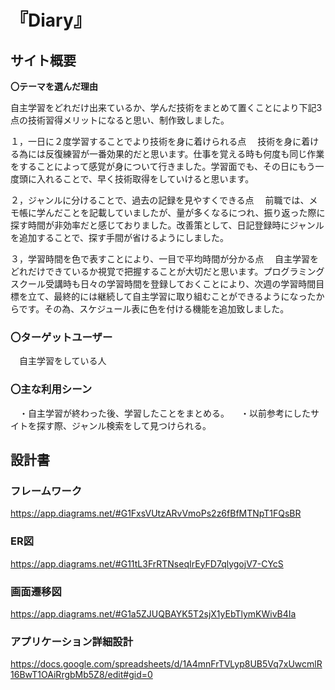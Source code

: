 # 『Diary』
## サイト概要

**〇テーマを選んだ理由**

自主学習をどれだけ出来ているか、学んだ技術をまとめて置くことにより下記3点の技術習得メリットになると思い、制作致しました。

１，一日に２度学習することでより技術を身に着けられる点
　技術を身に着ける為には反復練習が一番効果的だと思います。仕事を覚える時も何度も同じ作業をすることによって感覚が身について行きました。学習面でも、その日にもう一度頭に入れることで、早く技術取得をしていけると思います。

２，ジャンルに分けることで、過去の記録を見やすくできる点
　前職では、メモ帳に学んだことを記載していましたが、量が多くなるにつれ、振り返った際に探す時間が非効率だと感じておりました。改善策として、日記登録時にジャンルを追加することで、探す手間が省けるようにしました。

３，学習時間を色で表すことにより、一目で平均時間が分かる点
　自主学習をどれだけできているか視覚で把握することが大切だと思います。プログラミングスクール受講時も日々の学習時間を登録しておくことにより、次週の学習時間目標を立て、最終的には継続して自主学習に取り組むことができるようになったからです。その為、スケジュール表に色を付ける機能を追加致しました。

### 〇ターゲットユーザー
　自主学習をしている人

### 〇主な利用シーン
　・自主学習が終わった後、学習したことをまとめる。
　・以前参考にしたサイトを探す際、ジャンル検索をして見つけられる。

## 設計書
### フレームワーク
https://app.diagrams.net/#G1FxsVUtzARvVmoPs2z6fBfMTNpT1FQsBR
### ER図
https://app.diagrams.net/#G11tL3FrRTNseqIrEyFD7qlygojV7-CYcS
### 画面遷移図
https://app.diagrams.net/#G1a5ZJUQBAYK5T2sjX1yEbTlymKWivB4Ia
### アプリケーション詳細設計
https://docs.google.com/spreadsheets/d/1A4mnFrTVLyp8UB5Vq7xUwcmlR16BwT1OAiRrgbMb5Z8/edit#gid=0